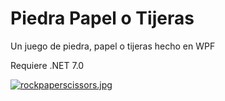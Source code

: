 # Piedra Papel o Tijeras
Un juego de piedra, papel o tijeras hecho en WPF

Requiere .NET 7.0

[![rockpaperscissors.jpg](https://i.postimg.cc/C5tv7R5X/rockpaperscissors.jpg)](https://postimg.cc/8fRBPPhm)
